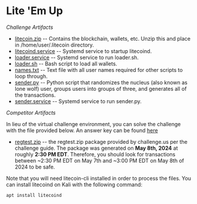 # Lite 'Em Up

_Challenge Artifacts_

- [litecoin.zip](./challengeserver/litecoin.zip) -- Contains the blockchain, wallets, etc. Unzip this and place in /home/user/.litecoin directory.
- [litecoind.service](./challengeserver/litecoind.service) -- Systemd service to startup litecoind.
- [loader.service](./challengeserver/loader.service) -- Systemd service to run loader.sh.
- [loader.sh](./challengeserver/loader.sh) -- Bash script to load all wallets.
- [names.txt](./challengeserver/names.txt) -- Text file with all user names required for other scripts to loop through.
- [sender.py](./challengeserver/sender.py) -- Python script that randomizes the nucleus (also known as lone wolf) user, groups users into groups of three, and generates all of the transactions.
- [sender.service](./challengeserver/sender.service) -- Systemd service to run sender.py.

_Competitor Artifacts_

In lieu of the virtual challenge environment, you can solve the challenge with the file provided below. An answer key can be found [here](./competitor/answers.md)

- [regtest.zip](./competitor/regtest.zip) -- the regtest.zip package provided by challenge.us per the challenge guide. The package was generated on **May 8th, 2024** at roughly **2:30 PM EDT**. Therefore, you should look for transactions between ~2:30 PM EDT on May 7th and ~3:00 PM EDT on May 8th of 2024 to be safe.

Note that you will need litecoin-cli installed in order to process the files. You can install litecoind on Kali with the following command:

```
apt install litecoind
```




